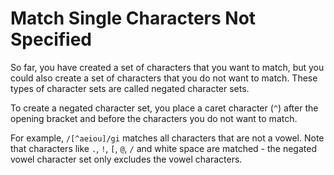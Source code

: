 # Match Single Characters Not Specified
So far, you have created a set of characters that you want to match, but you could also create a set of characters that you do not want to match. These types of character sets are called negated character sets.

To create a negated character set, you place a caret character (```^```) after the opening bracket and before the characters you do not want to match.

For example, ```/[^aeiou]/gi``` matches all characters that are not a vowel. Note that characters like ```.```, ```!```, ```[```, ```@```, ```/``` and white space are matched - the negated vowel character set only excludes the vowel characters.
